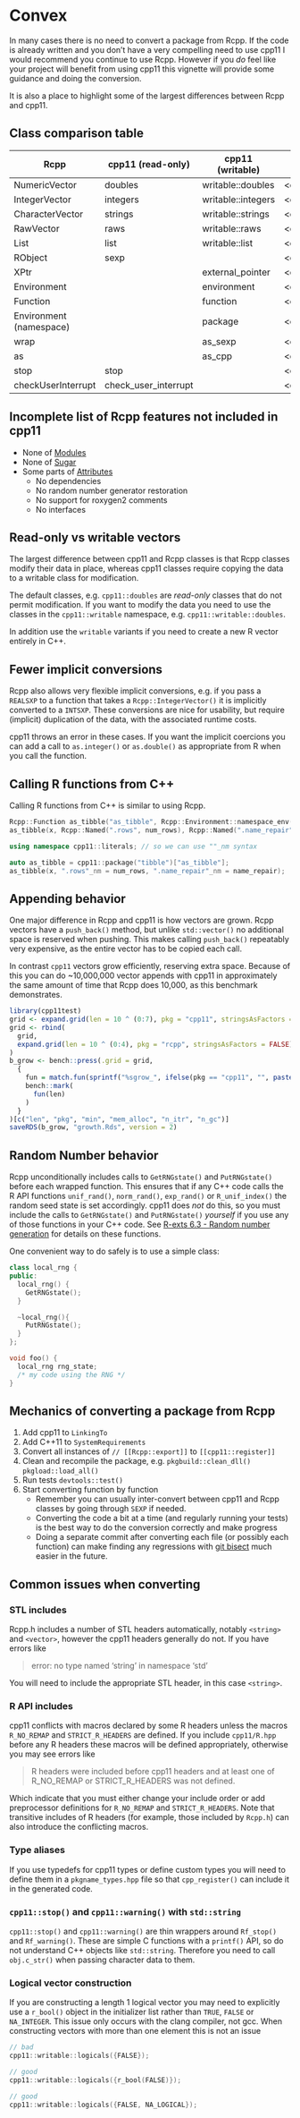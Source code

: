 Convex
================

In many cases there is no need to convert a package from Rcpp. If the
code is already written and you don’t have a very compelling need to use
cpp11 I would recommend you continue to use Rcpp. However if you *do*
feel like your project will benefit from using cpp11 this vignette will
provide some guidance and doing the conversion.

It is also a place to highlight some of the largest differences between
Rcpp and cpp11.

## Class comparison table

| Rcpp                    | cpp11 (read-only)    | cpp11 (writable)   | cpp11 header                   |
|-------------------------|----------------------|--------------------|--------------------------------|
| NumericVector           | doubles              | writable::doubles  | \<cpp11/doubles.hpp\>          |
| IntegerVector           | integers             | writable::integers | \<cpp11/integers.hpp\>         |
| CharacterVector         | strings              | writable::strings  | \<cpp11/strings.hpp\>          |
| RawVector               | raws                 | writable::raws     | \<cpp11/raws.hpp\>             |
| List                    | list                 | writable::list     | \<cpp11/list.hpp\>             |
| RObject                 | sexp                 |                    | \<cpp11/sexp.hpp\>             |
| XPtr                    |                      | external_pointer   | \<cpp11/external_pointer.hpp\> |
| Environment             |                      | environment        | \<cpp11/environment.hpp\>      |
| Function                |                      | function           | \<cpp11/function.hpp\>         |
| Environment (namespace) |                      | package            | \<cpp11/function.hpp\>         |
| wrap                    |                      | as_sexp            | \<cpp11/as.hpp\>               |
| as                      |                      | as_cpp             | \<cpp11/as.hpp\>               |
| stop                    | stop                 |                    | \<cpp11/protect.hpp\>          |
| checkUserInterrupt      | check_user_interrupt |                    | \<cpp11/protect.hpp\>          |

## Incomplete list of Rcpp features not included in cpp11

- None of
  [Modules](https://CRAN.R-project.org/package=Rcpp/vignettes/Rcpp-modules.pdf)
- None of
  [Sugar](https://CRAN.R-project.org/package=Rcpp/vignettes/Rcpp-sugar.pdf)
- Some parts of
  [Attributes](https://CRAN.R-project.org/package=Rcpp/vignettes/Rcpp-attributes.pdf)
  - No dependencies
  - No random number generator restoration
  - No support for roxygen2 comments
  - No interfaces

## Read-only vs writable vectors

The largest difference between cpp11 and Rcpp classes is that Rcpp
classes modify their data in place, whereas cpp11 classes require
copying the data to a writable class for modification.

The default classes, e.g. `cpp11::doubles` are *read-only* classes that
do not permit modification. If you want to modify the data you need to
use the classes in the `cpp11::writable` namespace,
e.g. `cpp11::writable::doubles`.

In addition use the `writable` variants if you need to create a new R
vector entirely in C++.

## Fewer implicit conversions

Rcpp also allows very flexible implicit conversions, e.g. if you pass a
`REALSXP` to a function that takes a `Rcpp::IntegerVector()` it is
implicitly converted to a `INTSXP`. These conversions are nice for
usability, but require (implicit) duplication of the data, with the
associated runtime costs.

cpp11 throws an error in these cases. If you want the implicit coercions
you can add a call to `as.integer()` or `as.double()` as appropriate
from R when you call the function.

## Calling R functions from C++

Calling R functions from C++ is similar to using Rcpp.

``` cpp
Rcpp::Function as_tibble("as_tibble", Rcpp::Environment::namespace_env("tibble"));
as_tibble(x, Rcpp::Named(".rows", num_rows), Rcpp::Named(".name_repair", name_repair));
```

``` cpp
using namespace cpp11::literals; // so we can use ""_nm syntax

auto as_tibble = cpp11::package("tibble")["as_tibble"];
as_tibble(x, ".rows"_nm = num_rows, ".name_repair"_nm = name_repair);
```

## Appending behavior

One major difference in Rcpp and cpp11 is how vectors are grown. Rcpp
vectors have a `push_back()` method, but unlike `std::vector()` no
additional space is reserved when pushing. This makes calling
`push_back()` repeatably very expensive, as the entire vector has to be
copied each call.

In contrast `cpp11` vectors grow efficiently, reserving extra space.
Because of this you can do \~10,000,000 vector appends with cpp11 in
approximately the same amount of time that Rcpp does 10,000, as this
benchmark demonstrates.

``` r
library(cpp11test)
grid <- expand.grid(len = 10 ^ (0:7), pkg = "cpp11", stringsAsFactors = FALSE)
grid <- rbind(
  grid,
  expand.grid(len = 10 ^ (0:4), pkg = "rcpp", stringsAsFactors = FALSE)
)
b_grow <- bench::press(.grid = grid,
  {
    fun = match.fun(sprintf("%sgrow_", ifelse(pkg == "cpp11", "", paste0(pkg, "_"))))
    bench::mark(
      fun(len)
    )
  }
)[c("len", "pkg", "min", "mem_alloc", "n_itr", "n_gc")]
saveRDS(b_grow, "growth.Rds", version = 2)
```

## Random Number behavior

Rcpp unconditionally includes calls to `GetRNGstate()` and
`PutRNGstate()` before each wrapped function. This ensures that if any
C++ code calls the R API functions `unif_rand()`, `norm_rand()`,
`exp_rand()` or `R_unif_index()` the random seed state is set
accordingly. cpp11 does *not* do this, so you must include the calls to
`GetRNGstate()` and `PutRNGstate()` *yourself* if you use any of those
functions in your C++ code. See [R-exts 6.3 - Random number
generation](https://cran.r-project.org/doc/manuals/r-release/R-exts.html#Random-numbers)
for details on these functions.

One convenient way to do safely is to use a simple class:

``` cpp
class local_rng {
public:
  local_rng() {
    GetRNGstate();
  }

  ~local_rng(){
    PutRNGstate();
  }
};

void foo() {
  local_rng rng_state;
  /* my code using the RNG */
}
```

## Mechanics of converting a package from Rcpp

1.  Add cpp11 to `LinkingTo`
2.  Add C++11 to `SystemRequirements`
3.  Convert all instances of `// [[Rcpp::export]]` to
    `[[cpp11::register]]`
4.  Clean and recompile the package, e.g. `pkgbuild::clean_dll()`
    `pkgload::load_all()`
5.  Run tests `devtools::test()`
6.  Start converting function by function
    - Remember you can usually inter-convert between cpp11 and Rcpp
      classes by going through `SEXP` if needed.
    - Converting the code a bit at a time (and regularly running your
      tests) is the best way to do the conversion correctly and make
      progress
    - Doing a separate commit after converting each file (or possibly
      each function) can make finding any regressions with [git
      bisect](https://youtu.be/KKeucpfAuuA) much easier in the future.

## Common issues when converting

### STL includes

Rcpp.h includes a number of STL headers automatically, notably
`<string>` and `<vector>`, however the cpp11 headers generally do not.
If you have errors like

> error: no type named ‘string’ in namespace ‘std’

You will need to include the appropriate STL header, in this case
`<string>`.

### R API includes

cpp11 conflicts with macros declared by some R headers unless the macros
`R_NO_REMAP` and `STRICT_R_HEADERS` are defined. If you include
`cpp11/R.hpp` before any R headers these macros will be defined
appropriately, otherwise you may see errors like

> R headers were included before cpp11 headers and at least one of
> R_NO_REMAP or STRICT_R\_HEADERS was not defined.

Which indicate that you must either change your include order or add
preprocessor definitions for `R_NO_REMAP` and `STRICT_R_HEADERS`. Note
that transitive includes of R headers (for example, those included by
`Rcpp.h`) can also introduce the conflicting macros.

### Type aliases

If you use typedefs for cpp11 types or define custom types you will need
to define them in a `pkgname_types.hpp` file so that `cpp_register()`
can include it in the generated code.

### `cpp11::stop()` and `cpp11::warning()` with `std::string`

`cpp11::stop()` and `cpp11::warning()` are thin wrappers around
`Rf_stop()` and `Rf_warning()`. These are simple C functions with a
`printf()` API, so do not understand C++ objects like `std::string`.
Therefore you need to call `obj.c_str()` when passing character data to
them.

### Logical vector construction

If you are constructing a length 1 logical vector you may need to
explicitly use a `r_bool()` object in the initializer list rather than
`TRUE`, `FALSE` or `NA_INTEGER`. This issue only occurs with the clang
compiler, not gcc. When constructing vectors with more than one element
this is not an issue

``` cpp
// bad
cpp11::writable::logicals({FALSE});

// good
cpp11::writable::logicals({r_bool(FALSE)});

// good
cpp11::writable::logicals({FALSE, NA_LOGICAL});
```
